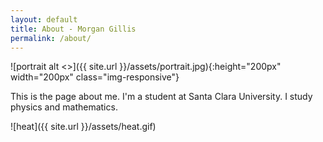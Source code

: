 ```yaml
---
layout: default
title: About - Morgan Gillis
permalink: /about/
---
```


![portrait alt <>]({{ site.url }}/assets/portrait.jpg){:height="200px" width="200px" class="img-responsive"}

This is the page about me. I'm a student at Santa Clara University. I study physics and mathematics.

![heat]({{ site.url }}/assets/heat.gif)
